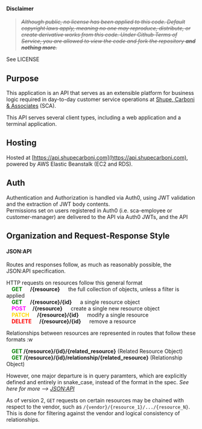 #### Disclaimer
>~~*Although public, no license has been applied to this code. Default copyright laws apply, meaning no one may reproduce, distribute, or create derivative works from this code. Under Github Terms of Service, you are allowed to view the code and fork the repository **and nothing more**.*~~

See LICENSE

## Purpose
This application is an API that serves as an extensible platform for business logic required in day-to-day customer service operations at [Shupe, Carboni & Associates](https://shupecarboni.com) (SCA).  

This API serves several client types, including a web application and a terminal application. 
## Hosting
Hosted at [https://api.shupecarboni.com](https://api.shupecarboni.com), powered by AWS Elastic Beanstalk (EC2 and RDS).
## Auth
Authentication and Authorization is handled via Auth0, using JWT validation and the extraction of JWT body contents.  
Permissions set on users registered in Auth0 (i.e. sca-employee or customer-manager) are delivered to the API via Auth0 JWTs, and the API
## Organization and Request-Response Style

#### JSON:API
Routes and responses follow, as much as reasonably possible, the JSON:API specification.

HTTP requests on resources follow this general format  
&emsp;**<span style="color: green">GET</span> &emsp; /{resource}** &emsp; the full collection of objects, unless a filter is applied  
&emsp;**<span style="color: green">GET</span> &emsp; /{resource}/{id}** &emsp; a single resource object  
&emsp;**<span style="color: magenta">POST</span> &emsp;/{resource}** &emsp; create a single new resource object  
&emsp;**<span style="color: #FFD700">PATCH</span> &emsp; /{resource}/{id}** &emsp; modify a single resource  
&emsp;**<span style="color: red">DELETE</span> &emsp; /{resource}/{id}** &emsp; remove a resource  

Relationships between resources are represented in routes that follow these formats  :w

&emsp;**<span style="color: green">GET</span> /{resource}/{id}/{related_resource}** (Related Resource Object)  
&emsp;**<span style="color: green">GET</span> /{resource}/{id}/relationship/{related_resource}** (Relationship Object)

However, one major departure is in query paramters, which are explicitly defined and entirely in snake_case, instead of the format in the spec.
*See here for more --> [JSON:API](https://jsonapi.org)*

As of version 2, `GET` requests on certain resources may be chained with respect to the vendor, such as `/{vendor}/{resource_1}/.../{resource_N}`. This is done for filtering against the vendor and logical consistency of relationships.